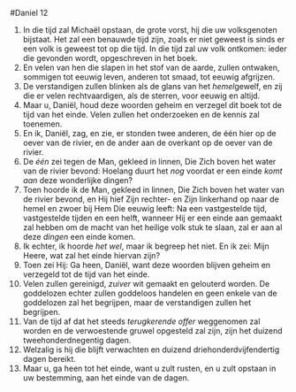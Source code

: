 #Daniel 12
1. In die tijd zal Michaël opstaan, de grote vorst, hij die uw volksgenoten bijstaat. Het zal een benauwde tijd zijn, zoals er niet geweest is sinds er een volk is geweest tot op die tijd. In die tijd zal uw volk ontkomen: ieder die gevonden wordt, opgeschreven in het boek. 
2. En velen van hen die slapen in het stof van de aarde, zullen ontwaken, sommigen tot eeuwig leven, anderen tot smaad, tot eeuwig afgrijzen. 
3. De verstandigen zullen blinken als de glans van het *hemel*gewelf, en zij die er velen rechtvaardigen, als de sterren, voor eeuwig en altijd.
4. Maar u, Daniël, houd deze woorden geheim en verzegel dit boek tot de tijd van het einde. Velen zullen het onderzoeken en de kennis zal toenemen.
5. En ik, Daniël, zag, en zie, er stonden twee anderen, de één hier op de oever van de rivier, en de ander aan de overkant op de oever van de rivier.
6. De *één* zei tegen de Man, gekleed in linnen, Die Zich boven het water van de rivier bevond: Hoelang duurt het *nog* voordat er een einde *komt aan* deze wonderlijke dingen?
7. Toen hoorde ik de Man, gekleed in linnen, Die Zich boven het water van de rivier bevond, en Hij hief Zijn rechter- en Zijn linkerhand op naar de hemel en zwoer bij Hem Die eeuwig leeft: Na een vastgestelde tijd, vastgestelde tijden en een helft, wanneer Hij er een einde aan gemaakt zal hebben om de macht van het heilige volk stuk te slaan, zal er aan al deze *dingen* een einde komen.
8. Ik echter, ik hoorde *het wel*, maar ik begreep het niet. En ik zei: Mijn Heere, wat zal het einde hiervan zijn?
9. Toen zei Hij: Ga heen, Daniël, want deze woorden blijven geheim en verzegeld tot de tijd van het einde.
10. Velen zullen gereinigd, *zuiver* wit gemaakt en gelouterd worden. De goddelozen echter zullen goddeloos handelen en geen enkele van de goddelozen zal het begrijpen, maar de verstandigen zullen het begrijpen.
11. Van de tijd af dat het steeds *terugkerende offer* weggenomen zal worden en de verwoestende gruwel opgesteld zal zijn, zijn het duizend tweehonderdnegentig dagen.
12. Welzalig is hij die blijft verwachten en duizend driehonderdvijfendertig dagen bereikt.
13. Maar u, ga heen tot het einde, want u zult rusten, en u zult opstaan in uw bestemming, aan het einde van de dagen.
